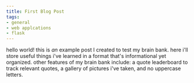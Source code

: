 ```yaml
---
title: First Blog Post
tags:
- general
- web applcations
- flask
---
```


hello world! this is *an* example post I created to test my brain bank. here i'll store useful things i've learned in a format that's informational yet organized. other features of my brain bank include: a quote leaderboard to track relevant quotes, a gallery of pictures i've taken, and no uppercase letters.